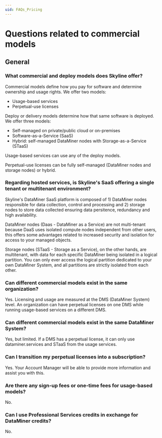```yaml
---
uid: FAQs_Pricing
---
```


# Questions related to commercial models

## General

### What commercial and deploy models does Skyline offer?

Commercial models define how you pay for software and determine ownership and usage rights. We offer two models:

- Usage-based services
- Perpetual-use licenses

Deploy or delivery models determine how that same software is deployed. We offer three models:

- Self-managed on private/public cloud or on-premises
- Software-as-a-Service (SaaS)
- Hybrid: self-managed DataMiner nodes with Storage-as-a-Service (STaaS)

Usage-based services can use any of the deploy models.

Perpetual-use licenses can be fully self-managed (DataMiner nodes and storage nodes) or hybrid.

### Regarding hosted services, is Skyline's SaaS offering a single tenant or multitenant environment?

Skyline's DataMiner SaaS platform is composed of 1) DataMiner nodes responsible for data collection, control and processing and 2) storage nodes to store data collected ensuring data persitence, redundancy and high availability.  

DataMiner nodes (Daas - DataMiner as a Service) are not multi-tenant because DaaS uses isolated compute nodes independent from other users, this offers some advantages related to increased security and isolation for access to your managed objects.

Storage nodes (STaaS - Storage as a Service), on the other hands, are multitenant, with data for each specific DataMiner being isolated in a logical partition. You can only ever access the logical partition dedicated to your own DataMiner System, and all partitions are strictly isolated from each other.


### Can different commercial models exist in the same organization?

Yes. Licensing and usage are measured at the DMS (DataMiner System) level. An organization can have perpetual licenses on one DMS while running usage-based services on a different DMS.

### Can different commercial models exist in the same DataMiner System?

Yes, but limited. If a DMS has a perpetual license, it can only use dataminer.services and STaaS from the usage services.

### Can I transition my perpetual licenses into a subscription?

Yes. Your Account Manager will be able to provide more information and assist you with this.

### Are there any sign-up fees or one-time fees for usage-based models?

No.

### Can I use Professional Services credits in exchange for DataMiner credits?

No.

